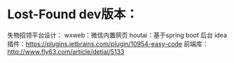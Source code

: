 # Lost-Found dev版本：
失物招领平台设计： wxweb：微信内置网页 houtai：基于spring boot 后台
idea插件：https://plugins.jetbrains.com/plugin/10954-easy-code
前端库：http://www.fly63.com/article/detial/5133
